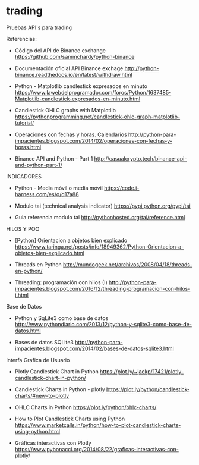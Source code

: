 # trading
Pruebas API's para trading


Referencias:

* Código del API de Binance exchange
	https://github.com/sammchardy/python-binance

* Documentación oficial API Binance exchage
	http://python-binance.readthedocs.io/en/latest/withdraw.html

* Python - Matplotlib candlestick expresados en minuto
	https://www.lawebdelprogramador.com/foros/Python/1637485-Matplotlib-candlestick-expresados-en-minuto.html

* Candlestick OHLC graphs with Matplotlib
	https://pythonprogramming.net/candlestick-ohlc-graph-matplotlib-tutorial/

* Operaciones con fechas y horas. Calendarios
	http://python-para-impacientes.blogspot.com/2014/02/operaciones-con-fechas-y-horas.html

* Binance API and Python - Part 1
	http://casualcrypto.tech/binance-api-and-python-part-1/


INDICADORES

* Python - Media móvil o media móvil
	https://code.i-harness.com/es/q/d17a88
	
* Modulo tai (technical analysis indicator)
    https://pypi.python.org/pypi/tai

* Guia referencia modulo tai
    http://pythonhosted.org/tai/reference.html


HILOS Y POO

* [Python] Orientacion a objetos bien explicado
    https://www.taringa.net/posts/info/18949362/Python-Orientacion-a-objetos-bien-explicado.html

* Threads en Python
    http://mundogeek.net/archivos/2008/04/18/threads-en-python/

* Threading: programación con hilos (I) 
    http://python-para-impacientes.blogspot.com/2016/12/threading-programacion-con-hilos-i.html


Base de Datos

* Python y SqLite3 como base de datos
    http://www.pythondiario.com/2013/12/python-y-sqlite3-como-base-de-datos.html

* Bases de datos SQLite3 
    http://python-para-impacientes.blogspot.com/2014/02/bases-de-datos-sqlite3.html


Interfa Grafica de Usuario

* Plotly Candlestick Chart in Python
    https://plot.ly/~jackp/17421/plotly-candlestick-chart-in-python/

* Candlestick Charts in Python - plotly
    https://plot.ly/python/candlestick-charts/#new-to-plotly

* OHLC Charts in Python
    https://plot.ly/python/ohlc-charts/

* How to Plot Candlestick Charts using Python
    https://www.marketcalls.in/python/how-to-plot-candlestick-charts-using-python.html

* Gráficas interactivas con Plotly
    https://www.pybonacci.org/2014/08/22/graficas-interactivas-con-plotly/
